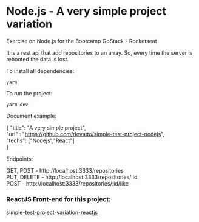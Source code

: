 # Node.js - A very simple project variation
Exercise on Node.js for the Bootcamp GoStack - Rocketseat

It is a rest api that add repositories to an array. So, every time the server is rebooted the data is lost.

To install all dependencies:

```
yarn
```

To run the project:

```
yarn dev
```

Document example:

{
	"title": "A very simple project",  <br>
	"url" : "https://github.com/rlovatto/simple-test-project-nodejs", <br>
	"techs": ["Nodejs","React"] <br>
}

Endpoints:

GET, POST   - http://localhost:3333/repositories <br>
PUT, DELETE - http://localhost:3333/repositories/:id <br>
POST        - http://localhost:3333/repositories/:id/like <br>

### ReactJS Front-end for this project:

[simple-test-project-variation-reactjs](https://github.com/rlovatto/simple-test-project-variation-reactjs)

